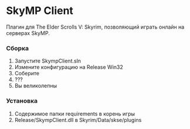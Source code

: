 # SkyMP Client #

Плагин для The Elder Scrolls V: Skyrim, позволяющий играть онлайн на серверах SkyMP.

### Сборка ###

1. Запустите SkympClient.sln
2. Измените конфигурацию на Release Win32
3. Соберите
4. ???
5. Вы великолепны

### Установка ###
1. Содержимое папки requirements в корень игры
2. Release/SkympClient.dll в Skyrim/Data/skse/plugins